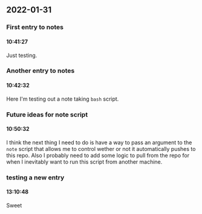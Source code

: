## 2022-01-31

### **First entry to notes**
#### 10:41:27

Just testing.

### **Another entry to notes**
#### 10:42:32

Here I'm testing out a note taking `bash` script.

### **Future ideas for note script**
#### 10:50:32

I think the next thing I need to do is have a way to pass an argument to the `note` script that allows me to control wether or not it automatically pushes to this repo. Also I probably need to add some logic to pull from the repo for when I inevitably want to run this script from another machine.

### **testing a new entry**
#### 13:10:48

Sweet

